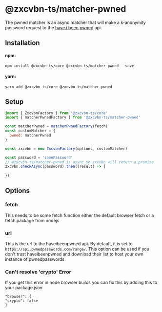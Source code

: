 # @zxcvbn-ts/matcher-pwned

The pwned matcher is an async matcher that will make a k-anonymity password request to the [have i been pwned](https://haveibeenpwned.com/) api.


## Installation

#### npm:

`npm install @zxcvbn-ts/core @zxcvbn-ts/matcher-pwned --save`

#### yarn:

`yarn add @zxcvbn-ts/core @zxcvbn-ts/matcher-pwned`

## Setup

```js
import { ZxcvbnFactory } from '@zxcvbn-ts/core'
import { matcherPwnedFactory } from '@zxcvbn-ts/matcher-pwned'

const matcherPwned = matcherPwnedFactory(fetch)
const customMatcher = {
  pwned: matcherPwned
}

const zxcvbn = new ZxcvbnFactory(options, customMatcher)

const password = 'somePassword'
// @zxcvbn-ts/matcher-pwned is async so zxcvbn will return a promise
zxcvbn.checkAsync(password).then((result) => {
  
})
```

## Options

### fetch
This needs to be some fetch function either the default browser fetch or a fetch package from nodejs

### url
This is the url to the haveibeenpwned api. By default, it is set to `https://api.pwnedpasswords.com/range/`.
This option can be used if you don't trust haveibeenpwned and download their list to host your own instance of pwnedpasswords

### Can't resolve 'crypto' Error

If you get this error in node browser builds you can fix this by adding this to your package.json
```
"browser": {
"crypto": false
}
```
